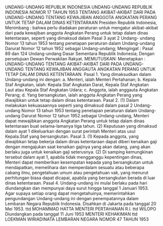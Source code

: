  UNDANG-UNDANG REPUBLIK INDONESIA UNDANG-UNDANG REPUBLIK INDONESIA NOMOR 17 TAHUN 1953 TENTANG AKIBAT-AKIBAT DARI PADA UNDANG-UNDANG TENTANG KEWAJIBAN ANGGOTA ANGKATAN PERANG UNTUK TETAP DALAM DINAS KETENTARAAN Presiden Republik Indonesia,
Menimbang :
 bahwa perlu diadakan peraturan untuk mengatur akibat-akibat dari pada kewajiban anggota Angkatan Perang untuk tetap dalam dinas ketentaraan, seperti yang dimaksud dalam Pasal 3 ayat 2 Undang- undang Nomor 13 tahun 1953 tentang penetapan peraturan dalam Undang-undang Darurat Nomor 12 tahun 1952 sebagai Undang-undang;
Mengingat :
 Pasal 89 dan 124 Undang-undang Dasar Sementara Republik Indonesia; Dengan persetujuan Dewan Perwakilan Rakyat.
MEMUTUSKAN:
 Menetapkan : UNDANG-UNDANG TENTANG AKIBAT-AKIBAT DARI PADA UNDANG-UNDANG TENTANG KEWAJIBAN ANGGAUTA ANGKATAN PERANG UNTUK TETAP DALAM DINAS KETENTARAAN. Pasal 1. Yang dimaksudkan dalam Undang-undang ini dengan:
a. Menteri, ialah Menteri Pertahanan;
b. Kepala Staf Angkatan, ialah: Kepala Staf Angkatan Darat, Kepala Staf Angkatan Laut atau Kepala Staf Angkatan Udara;
c. Anggota, ialah anggauta Angkatan Perang;
d. Yang bersangkutan, ialah anggota Angkatan Perang yang diwajibkan untuk tetap dalam dinas ketentaraan. Pasal 2.
(1) Dalam melakukan kekuasaannya seperti yang dimaksud dalam pasal 2 Undang-undang Nomor 13 tahun 1953 tentang penetapan peraturan dalam Undang-undang Darurat Nomor 12 tahun 1952.sebagai Undang-undang, Menteri dapat mewajibkan anggota Angkatan Perang untuk tetap dalam dinas ketentaraan buat selama-lamanya tiga tahun.
(2) Keputusan yang dimaksud dalam ayat 1 dikeluarkan dengan surat perintah Menteri atas usul Kepala.Staf yang bersangkutan. Pasal 3.
(1) Kepada anggota, yang diwajibkan tetap bekerja dalam dinas ketentaraan dapat diberi kenaikan gaji dengan mengajukan saat kenaikan gajinya yang akan datang, yang akan berlaku juga untuk kenaikan gaji seterusnya.
(2) Di samping kemungkinan tersebut dalam ayat 1, apabila tidak mengganggu kepentingan dinas, Menteri dapat memberikan kesempatan kepada yang bersangkutan untuk mendapatkan, memelihara dan memperdalam sesuatu atau beberapa cabang ilmu, pengetahuan umum atau pengetahuan vak, yang menurut perhitungan biasa dapat dicapai, apabila yang bersangkutan berada di luar dinas ketentaraan. Pasal 4. Undang-undang ini mulai berlaku pada hari diundangkan dan mempunyai daya surut hingga tanggal 1 Januari 1953. Agar supaya setiap orang dapat mengetahuinya, memerintahkan pengundangan Undang-undang ini dengan penempatannya dalam Lembaran Negara Republik Indonesia. Disahkan di Jakarta pada tanggal 20 Mei 1953. ttd MOHAMMAD HATTA MENTERI PERTAHANAN R.I. ttd WILOPO Diundangkan pada tanggal 11 Juni 1953 MENTERI KEHAKIMAN ttd LOEKMAN WIRIADINATA LEMBARAN NEGARA NOMOR 47 TAHUN 1953